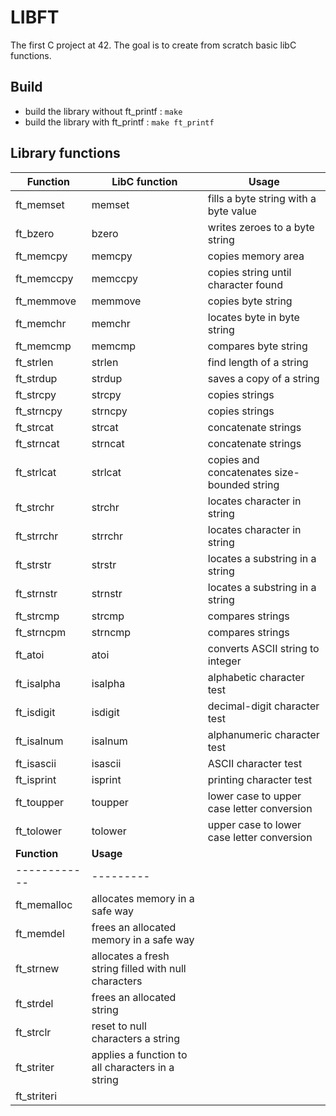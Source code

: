 # LIBFT

The first C project at 42. The goal is to create from scratch basic libC functions.

## Build

- build the library without ft_printf :
	`make`
- build the library with ft_printf :
	`make ft_printf`

## Library functions

| **Function** | **LibC function** | **Usage** |
| ------------ | ------ | --------- |
|ft\_memset|memset|fills a byte string with a byte value|
|ft\_bzero|bzero|writes zeroes to a byte string|
|ft\_memcpy|memcpy|copies memory area|
|ft\_memccpy|memccpy|copies string until character found|
|ft\_memmove|memmove|copies byte string|
|ft\_memchr|memchr|locates byte in byte string|
|ft\_memcmp|memcmp|compares byte string|
|ft\_strlen|strlen|find length of a string|
|ft\_strdup|strdup|saves a copy of a string|
|ft\_strcpy|strcpy|copies strings|
|ft\_strncpy|strncpy|copies strings|
|ft\_strcat|strcat|concatenate strings|
|ft\_strncat|strncat|concatenate strings|
|ft\_strlcat|strlcat|copies and concatenates size-bounded string|
|ft\_strchr|strchr|locates character in string|
|ft\_strrchr|strrchr|locates character in string|
|ft\_strstr|strstr|locates a substring in a string|
|ft\_strnstr|strnstr|locates a substring in a string|
|ft\_strcmp|strcmp|compares strings|
|ft\_strncpm|strncmp|compares strings|
|ft\_atoi|atoi|converts ASCII string to integer|
|ft\_isalpha|isalpha|alphabetic character test|
|ft\_isdigit|isdigit|decimal-digit character test|
|ft\_isalnum|isalnum|alphanumeric character test|
|ft\_isascii|isascii|ASCII character test|
|ft\_isprint|isprint|printing character test|
|ft\_toupper|toupper|lower case to upper case letter conversion|
|ft\_tolower|tolower|upper case to lower case letter conversion|
| **Function** | **Usage** |
| ------------ | --------- |
|ft\_memalloc|allocates memory in a safe way|
|ft\_memdel|frees an allocated memory in a safe way|
|ft\_strnew|allocates a fresh string filled with null characters|
|ft\_strdel|frees an allocated string|
|ft\_strclr|reset to null characters a string|
|ft\_striter|applies a function to all characters in a string|
|ft\_striteri||
